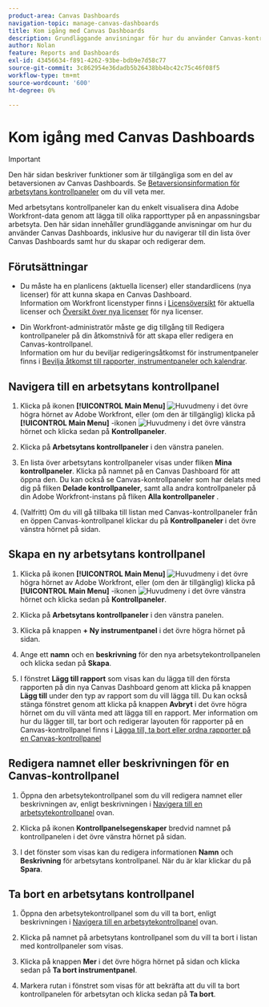 ```yaml
---
product-area: Canvas Dashboards
navigation-topic: manage-canvas-dashboards
title: Kom igång med Canvas Dashboards
description: Grundläggande anvisningar för hur du använder Canvas-kontrollpaneler, inklusive hur du navigerar till din lista över Canvas-kontrollpaneler samt hur du skapar och redigerar dem.
author: Nolan
feature: Reports and Dashboards
exl-id: 43456634-f891-4262-93be-bdb9e7d58c77
source-git-commit: 3c862954e36dadb5b26438bb4bc42c75c46f08f5
workflow-type: tm+mt
source-wordcount: '600'
ht-degree: 0%

---
```


# Kom igång med Canvas Dashboards

>[!IMPORTANT]
>
>Den här sidan beskriver funktioner som är tillgängliga som en del av betaversionen av Canvas Dashboards. Se [Betaversionsinformation för arbetsytans kontrollpaneler](/help/quicksilver/product-announcements/betas/canvas-dashboards-beta/canvas-dashboards-beta-information.md) om du vill veta mer.

Med arbetsytans kontrollpaneler kan du enkelt visualisera dina Adobe Workfront-data genom att lägga till olika rapporttyper på en anpassningsbar arbetsyta. Den här sidan innehåller grundläggande anvisningar om hur du använder Canvas Dashboards, inklusive hur du navigerar till din lista över Canvas Dashboards samt hur du skapar och redigerar dem.

## Förutsättningar

* Du måste ha en planlicens (aktuella licenser) eller standardlicens (nya licenser) för att kunna skapa en Canvas Dashboard.\
  Information om Workfront licenstyper finns i [Licensöversikt](/help/quicksilver/administration-and-setup/add-users/access-levels-and-object-permissions/wf-licenses.md) för aktuella licenser och [Översikt över nya licenser](/help/quicksilver/administration-and-setup/add-users/how-access-levels-work/licenses-overview.md) för nya licenser.

* Din Workfront-administratör måste ge dig tillgång till Redigera kontrollpaneler på din åtkomstnivå för att skapa eller redigera en Canvas-kontrollpanel.\
  Information om hur du beviljar redigeringsåtkomst för instrumentpaneler finns i [Bevilja åtkomst till rapporter, instrumentpaneler och kalendrar](/help/quicksilver/administration-and-setup/add-users/configure-and-grant-access/grant-access-reports-dashboards-calendars.md).

## Navigera till en arbetsytans kontrollpanel

1. Klicka på ikonen **[!UICONTROL Main Menu]** ![Huvudmeny](/help/_includes/assets/main-menu-icon.png) i det övre högra hörnet av Adobe Workfront, eller (om den är tillgänglig) klicka på **[!UICONTROL Main Menu]** -ikonen ![Huvudmeny](/help/_includes/assets/main-menu-icon-left-nav.png) i det övre vänstra hörnet och klicka sedan på **Kontrollpaneler**.

1. Klicka på **Arbetsytans kontrollpaneler** i den vänstra panelen.

1. En lista över arbetsytans kontrollpaneler visas under fliken **Mina kontrollpaneler**. Klicka på namnet på en Canvas Dashboard för att öppna den. Du kan också se Canvas-kontrollpaneler som har delats med dig på fliken **Delade kontrollpaneler**, samt alla andra kontrollpaneler på din Adobe Workfront-instans på fliken **Alla kontrollpaneler** .

1. (Valfritt) Om du vill gå tillbaka till listan med Canvas-kontrollpaneler från en öppen Canvas-kontrollpanel klickar du på **Kontrollpaneler** i det övre vänstra hörnet på sidan.

## Skapa en ny arbetsytans kontrollpanel

1. Klicka på ikonen **[!UICONTROL Main Menu]** ![Huvudmeny](/help/_includes/assets/main-menu-icon.png) i det övre högra hörnet av Adobe Workfront, eller (om den är tillgänglig) klicka på **[!UICONTROL Main Menu]** -ikonen ![Huvudmeny](/help/_includes/assets/main-menu-icon-left-nav.png) i det övre vänstra hörnet och klicka sedan på **Kontrollpaneler**.

1. Klicka på **Arbetsytans kontrollpaneler** i den vänstra panelen.

1. Klicka på knappen **+ Ny instrumentpanel** i det övre högra hörnet på sidan.

1. Ange ett **namn** och en **beskrivning** för den nya arbetsytekontrollpanelen och klicka sedan på **Skapa**.

1. I fönstret **Lägg till rapport** som visas kan du lägga till den första rapporten på din nya Canvas Dashboard genom att klicka på knappen **Lägg till** under den typ av rapport som du vill lägga till. Du kan också stänga fönstret genom att klicka på knappen **Avbryt** i det övre högra hörnet om du vill vänta med att lägga till en rapport. Mer information om hur du lägger till, tar bort och redigerar layouten för rapporter på en Canvas-kontrollpanel finns i [Lägga till, ta bort eller ordna rapporter på en Canvas-kontrollpanel](/help/quicksilver/reports-and-dashboards/canvas-dashboards/manage-canvas-dashboards/add-remove-arrange-reports.md)

## Redigera namnet eller beskrivningen för en Canvas-kontrollpanel

1. Öppna den arbetsytekontrollpanel som du vill redigera namnet eller beskrivningen av, enligt beskrivningen i [Navigera till en arbetsytekontrollpanel](#navigate-to-a-canvas-dashboard) ovan.

1. Klicka på ikonen **Kontrollpanelsegenskaper** bredvid namnet på kontrollpanelen i det övre vänstra hörnet på sidan.

1. I det fönster som visas kan du redigera informationen **Namn** och **Beskrivning** för arbetsytans kontrollpanel. När du är klar klickar du på **Spara**.

## Ta bort en arbetsytans kontrollpanel

1. Öppna den arbetsytekontrollpanel som du vill ta bort, enligt beskrivningen i [Navigera till en arbetsytekontrollpanel](#navigate-to-a-canvas-dashboard) ovan.

1. Klicka på namnet på arbetsytans kontrollpanel som du vill ta bort i listan med kontrollpaneler som visas.

1. Klicka på knappen **Mer** i det övre högra hörnet på sidan och klicka sedan på **Ta bort instrumentpanel**.

1. Markera rutan i fönstret som visas för att bekräfta att du vill ta bort kontrollpanelen för arbetsytan och klicka sedan på **Ta bort**.
